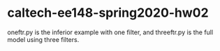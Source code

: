 # caltech-ee148-spring2020-hw02

oneftr.py is the inferior example with one filter, and threeftr.py is the full model using three filters.
